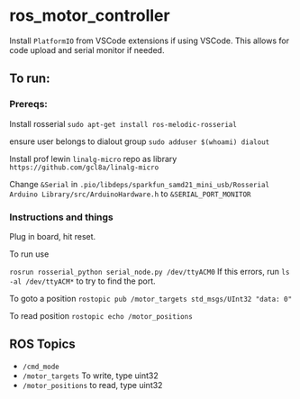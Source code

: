# ros_motor_controller
 
Install `PlatformIO` from VSCode extensions if using VSCode. This allows for code upload and serial monitor if needed.

## To run:

### Prereqs:
Install rosserial
`sudo apt-get install ros-melodic-rosserial`

ensure user belongs to dialout group
`sudo adduser $(whoami) dialout`

Install prof lewin `linalg-micro` repo as library
`https://github.com/gcl8a/linalg-micro`


Change `&Serial` in `.pio/libdeps/sparkfun_samd21_mini_usb/Rosserial Arduino Library/src/ArduinoHardware.h` to `&SERIAL_PORT_MONITOR`

### Instructions and things

Plug in board, hit reset.

To run use 

`rosrun rosserial_python serial_node.py /dev/ttyACM0`
If this errors, run `ls -al /dev/ttyACM*` to try to find the port.

To goto a position
`rostopic pub /motor_targets std_msgs/UInt32 "data: 0"`

To read position
`rostopic echo /motor_positions`

## ROS Topics

- `/cmd_mode`
- `/motor_targets` To write, type uint32
- `/motor_positions` to read, type uint32
